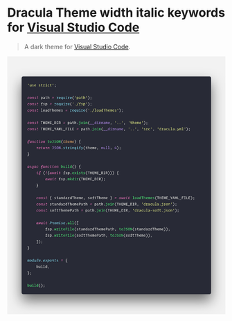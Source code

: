 # Dracula Theme width italic keywords for [Visual Studio Code](http://code.visualstudio.com)

> A dark theme for [Visual Studio Code](http://code.visualstudio.com).

![Screenshot](https://raw.githubusercontent.com/florianduros/dracula-italics-visual-studio-code/master/code.png)
